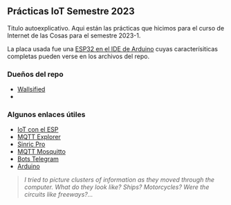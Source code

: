 ## Prácticas IoT Semestre 2023

Titulo autoexplicativo. Aqui están las prácticas que hicimos para el curso de Internet de las Cosas para el semestre 2023-1. 

La placa usada fue una [ESP32 en el IDE de Arduino](https://github.com/espressif/arduino-esp32) cuyas caracterísiticas completas pueden verse en los archivos del repo. 

### Dueños del repo 
- [Wallsified](https://github.com/Wallsified)
- 

### Algunos enlaces útiles
- [IoT con el ESP](http://esp32.net/)
- [MQTT Explorer](http://mqtt-explorer.com/)
- [Sinric Pro](https://sinric.pro/es-index.html)
- [MQTT Mosquitto](https://test.mosquitto.org/)
- [Bots Telegram](https://core.telegram.org/bots)
- [Arduino](https://www.arduino.cc/)


> *I tried to picture clusters of information as they moved through the computer. What do they look like? Ships? Motorcycles? Were the circuits like freeways?...*